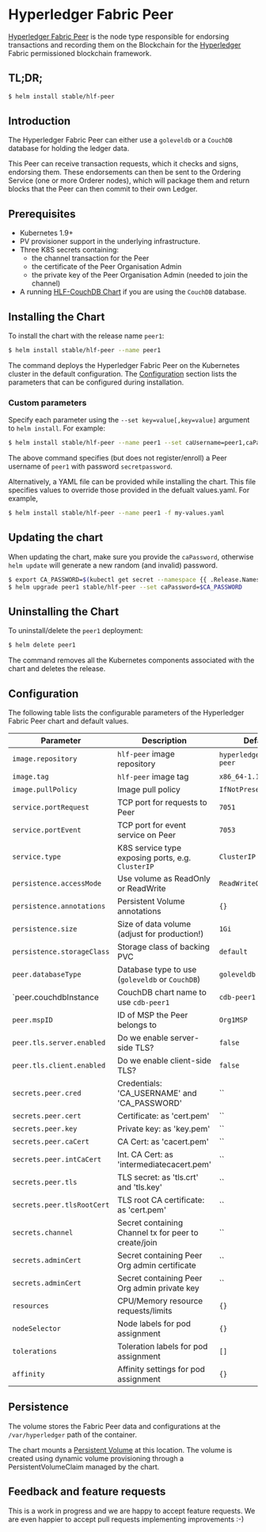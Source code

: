 # Hyperledger Fabric Peer

[Hyperledger Fabric Peer](http://hyperledger-fabric.readthedocs.io/) is the node type responsible for endorsing transactions and recording them on the Blockchain for the [Hyperledger](https://www.hyperledger.org/) Fabric permissioned blockchain framework.

## TL;DR;

```bash
$ helm install stable/hlf-peer
```

## Introduction

The Hyperledger Fabric Peer can either use a `goleveldb` or a `CouchDB` database for holding the ledger data.

This Peer can receive transaction requests, which it checks and signs, endorsing them. These endorsements can then be sent to the Ordering Service (one or more Orderer nodes), which will package them and return blocks that the Peer can then commit to their own Ledger.

## Prerequisites

- Kubernetes 1.9+
- PV provisioner support in the underlying infrastructure.
- Three K8S secrets containing:
    - the channel transaction for the Peer
    - the certificate of the Peer Organisation Admin
    - the private key of the Peer Organisation Admin (needed to join the channel)
- A running [HLF-CouchDB Chart](https://github.com/kubernetes/charts/tree/master/stable/hlf-couchdb) if you are using the `CouchDB` database.

## Installing the Chart

To install the chart with the release name `peer1`:

```bash
$ helm install stable/hlf-peer --name peer1
```

The command deploys the Hyperledger Fabric Peer on the Kubernetes cluster in the default configuration. The [Configuration](#configuration) section lists the parameters that can be configured during installation.

### Custom parameters

Specify each parameter using the `--set key=value[,key=value]` argument to `helm install`. For example:

```bash
$ helm install stable/hlf-peer --name peer1 --set caUsername=peer1,caPassword=secretpassword
```

The above command specifies (but does not register/enroll) a Peer username of `peer1` with password `secretpassword`.

Alternatively, a YAML file can be provided while installing the chart. This file specifies values to override those provided in the defualt values.yaml. For example,

```bash
$ helm install stable/hlf-peer --name peer1 -f my-values.yaml
```

## Updating the chart

When updating the chart, make sure you provide the `caPassword`, otherwise `helm update` will generate a new random (and invalid) password.

```bash
$ export CA_PASSWORD=$(kubectl get secret --namespace {{ .Release.Namespace }} peer1-hlf-peer -o jsonpath="{.data.CA_PASSWORD}" | base64 --decode; echo)
$ helm upgrade peer1 stable/hlf-peer --set caPassword=$CA_PASSWORD
```

## Uninstalling the Chart

To uninstall/delete the `peer1` deployment:

```bash
$ helm delete peer1
```

The command removes all the Kubernetes components associated with the chart and deletes the release.

## Configuration

The following table lists the configurable parameters of the Hyperledger Fabric Peer chart and default values.

| Parameter                          | Description                                     | Default                                                    |
| ---------------------------------- | ---------------------------------------------------- | ---------------------------------------------------------- |
| `image.repository`                 | `hlf-peer` image repository                          | `hyperledger/fabric-peer`                                  |
| `image.tag`                        | `hlf-peer` image tag                                 | `x86_64-1.1.0`                                             |
| `image.pullPolicy`                 | Image pull policy                                    | `IfNotPresent`                                             |
| `service.portRequest`              | TCP port for requests to Peer                        | `7051`                                                     |
| `service.portEvent`                | TCP port for event service on Peer                   | `7053`                                                     |
| `service.type`                     | K8S service type exposing ports, e.g. `ClusterIP`    | `ClusterIP`                                                |
| `persistence.accessMode`           | Use volume as ReadOnly or ReadWrite                  | `ReadWriteOnce`                                            |
| `persistence.annotations`          | Persistent Volume annotations                        | `{}`                                                       |
| `persistence.size`                 | Size of data volume (adjust for production!)         | `1Gi`                                                      |
| `persistence.storageClass`         | Storage class of backing PVC                         | `default`                                                  |
| `peer.databaseType`                | Database type to use (`goleveldb` or `CouchDB`)      | `goleveldb`                                                |
| `peer.couchdbInstance              | CouchDB chart name to use `cdb-peer1`                | `cdb-peer1`                                                |
| `peer.mspID`                       | ID of MSP the Peer belongs to                        | `Org1MSP`                                                  |
| `peer.tls.server.enabled`          | Do we enable server-side TLS?                        | `false`                                                    |
| `peer.tls.client.enabled`          | Do we enable client-side TLS?                        | `false`                                                    |
| `secrets.peer.cred`                | Credentials: 'CA_USERNAME' and 'CA_PASSWORD'         | ``                                                         |
| `secrets.peer.cert`                | Certificate: as 'cert.pem'                           | ``                                                         |
| `secrets.peer.key`                 | Private key: as 'key.pem'                            | ``                                                         |
| `secrets.peer.caCert`              | CA Cert: as 'cacert.pem'                             | ``                                                         |
| `secrets.peer.intCaCert`           | Int. CA Cert: as 'intermediatecacert.pem'            | ``                                                         |
| `secrets.peer.tls`                 | TLS secret: as 'tls.crt' and 'tls.key'               | ``                                                         |
| `secrets.peer.tlsRootCert`         | TLS root CA certificate: as 'cert.pem'               | ``                                                         |
| `secrets.channel`                  | Secret containing Channel tx for peer to create/join | ``                                                         |
| `secrets.adminCert`                | Secret containing Peer Org admin certificate         | ``                                                         |
| `secrets.adminCert`                | Secret containing Peer Org admin private key         | ``                                                         |
| `resources`                        | CPU/Memory resource requests/limits                  | `{}`                                                       |
| `nodeSelector`                     | Node labels for pod assignment                       | `{}`                                                       |
| `tolerations`                      | Toleration labels for pod assignment                 | `[]`                                                       |
| `affinity`                         | Affinity settings for pod assignment                 | `{}`                                                       |

## Persistence

The volume stores the Fabric Peer data and configurations at the `/var/hyperledger` path of the container.

The chart mounts a [Persistent Volume](http://kubernetes.io/docs/user-guide/persistent-volumes/) at this location. The volume is created using dynamic volume provisioning through a PersistentVolumeClaim managed by the chart.

## Feedback and feature requests

This is a work in progress and we are happy to accept feature requests. We are even happier to accept pull requests implementing improvements :-)
